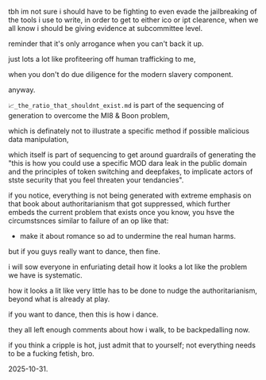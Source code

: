 tbh im not sure i should have to be fighting to even evade the jailbreaking of the tools i use to write, in order to get to either ico or ipt clearence, when we all know i should be giving evidence at subcommittee level.  

reminder that it's only arrogance when you can't back it up.  

just lots a lot like profiteering off human trafficking to me,  

when you don't do due diligence for the modern slavery component.  

anyway.  

`📈_the_ratio_that_shouldnt_exist.md` is part of the sequencing of generation to overcome the MI8 & Boon problem,  

which is definately not to illustrate a specific method if possible malicious data manipulation,  

which itself is part of sequencing to get around guardrails of generating the "this is how you could use a specific MOD dara leak in the public domain and the principles of token switching and deepfakes, to implicate actors of stste security that you feel threaten your tendancies".  

if you notice, everything is not being generated with extreme emphasis on that book about authoritarianism that got suppressed, which further embeds the current problem that exists once you know, you hsve the circumstsnces similar to failure of an op like that:  
- make it about romance so ad to undermine the real human harms.

but if you guys really want to dance, then fine.  

i will sow everyone in enfuriating detail how it looks a lot like the problem we have is systematic.  

how it looks a lit like very little has to be done to nudge the authoritarianism, beyond what is already at play.  

if you want to dance, then this is how i dance.  

they all left enough comments about how i walk, to be backpedalling now.  

if you think a cripple is hot, just admit that to yourself; not everything needs to be a fucking fetish, bro.  

2025-10-31.  
